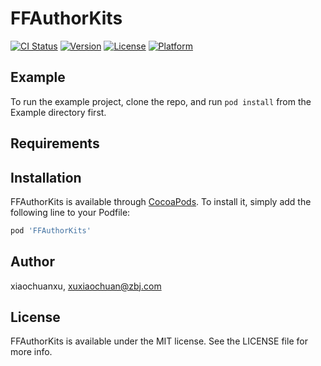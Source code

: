 # FFAuthorKits

[![CI Status](http://img.shields.io/travis/xiaochuanxu/FFAuthorKits.svg?style=flat)](https://travis-ci.org/xiaochuanxu/FFAuthorKits)
[![Version](https://img.shields.io/cocoapods/v/FFAuthorKits.svg?style=flat)](http://cocoapods.org/pods/FFAuthorKits)
[![License](https://img.shields.io/cocoapods/l/FFAuthorKits.svg?style=flat)](http://cocoapods.org/pods/FFAuthorKits)
[![Platform](https://img.shields.io/cocoapods/p/FFAuthorKits.svg?style=flat)](http://cocoapods.org/pods/FFAuthorKits)

## Example

To run the example project, clone the repo, and run `pod install` from the Example directory first.

## Requirements

## Installation

FFAuthorKits is available through [CocoaPods](http://cocoapods.org). To install
it, simply add the following line to your Podfile:

```ruby
pod 'FFAuthorKits'
```

## Author

xiaochuanxu, xuxiaochuan@zbj.com

## License

FFAuthorKits is available under the MIT license. See the LICENSE file for more info.

